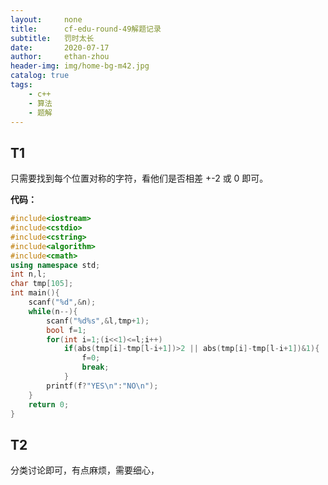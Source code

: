 ```yaml
---
layout:     none
title:      cf-edu-round-49解题记录
subtitle:   罚时太长
date:       2020-07-17
author:     ethan-zhou
header-img: img/home-bg-m42.jpg
catalog: true
tags:
    - c++
    - 算法
    - 题解
---
```

## T1
只需要找到每个位置对称的字符，看他们是否相差 +-2 或 0 即可。

**代码：**

<!--more-->
```cpp
#include<iostream>
#include<cstdio>
#include<cstring>
#include<algorithm>
#include<cmath>
using namespace std;
int n,l;
char tmp[105];
int main(){
	scanf("%d",&n);
	while(n--){
		scanf("%d%s",&l,tmp+1);
		bool f=1;
		for(int i=1;(i<<1)<=l;i++)
			if(abs(tmp[i]-tmp[l-i+1])>2 || abs(tmp[i]-tmp[l-i+1])&1){
				f=0;
				break;
			}
		printf(f?"YES\n":"NO\n");
	}
	return 0;
}
```

## T2
分类讨论即可，有点麻烦，需要细心，																	
<!--stackedit_data:
eyJoaXN0b3J5IjpbLTIxMjAxNjIyLDUzMjQ4ODI3Niw2MjA1Mz
U1MzgsLTUyMjU2OTYxNCwxNzU0MzI3NjcwLC0xMDAxMTI1OTU2
LC0yMDE0NTIwMDIyLC0yMDI3MDIyMzUxLDEyODYwNzk0ODldfQ
==
-->
